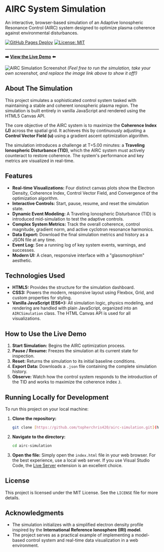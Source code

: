 # AIRC System Simulation

An interactive, browser-based simulation of an Adaptive Ionospheric Resonance Control (AIRC) system designed to optimize plasma coherence against environmental disturbances.

[![GitHub Pages Deploy](https://img.shields.io/github/deployments/topherchris420/airc-simulation/github-pages?label=Live%20Demo&style=for-the-badge)](https://topherchris420.github.io/airc-simulation/)
[![License: MIT](https://img.shields.io/badge/License-MIT-blue.svg?style=for-the-badge)](https://opensource.org/licenses/MIT)

---

**➡️ [View the Live Demo](https://topherchris420.github.io/airc-simulation/) ⬅️**

![AIRC Simulation Screenshot](https://i.imgur.com/rL4z1Qk.png)
*(Feel free to run the simulation, take your own screenshot, and replace the image link above to show it off!)*

## About The Simulation

This project simulates a sophisticated control system tasked with maintaining a stable and coherent ionospheric plasma region. The simulation is built entirely in vanilla JavaScript and rendered using the HTML5 Canvas API.

The core objective of the AIRC system is to maximize the **Coherence Index (J)** across the spatial grid. It achieves this by continuously adjusting a **Control Vector Field (u)** using a gradient ascent optimization algorithm.

The simulation introduces a challenge at T=5.00 minutes: a **Traveling Ionospheric Disturbance (TID)**, which the AIRC system must actively counteract to restore coherence. The system's performance and key metrics are visualized in real-time.

## Features

-   **Real-time Visualizations:** Four distinct canvas plots show the Electron Density, Coherence Index, Control Vector Field, and Convergence of the optimization algorithm.
-   **Interactive Controls:** Start, pause, resume, and reset the simulation state.
-   **Dynamic Event Modeling:** A Traveling Ionospheric Disturbance (TID) is introduced mid-simulation to test the adaptive controls.
-   **Complex System Metrics:** Track the overall coherence, control magnitude, gradient norm, and active cyclotron resonance harmonics.
-   **Data Export:** Download the final simulation metrics and history as a JSON file at any time.
-   **Event Log:** See a running log of key system events, warnings, and successes.
-   **Modern UI:** A clean, responsive interface with a "glassmorphism" aesthetic.

## Technologies Used

-   **HTML5:** Provides the structure for the simulation dashboard.
-   **CSS3:** Powers the modern, responsive layout using Flexbox, Grid, and custom properties for styling.
-   **Vanilla JavaScript (ES6+):** All simulation logic, physics modeling, and rendering are handled with plain JavaScript, organized into an `AIRCSimulation` class. The HTML Canvas API is used for all visualizations.

## How to Use the Live Demo

1.  **Start Simulation:** Begins the AIRC optimization process.
2.  **Pause / Resume:** Freezes the simulation at its current state for inspection.
3.  **Reset:** Returns the simulation to its initial baseline conditions.
4.  **Export Data:** Downloads a `.json` file containing the complete simulation history.
5.  **Observe:** Watch how the control system responds to the introduction of the TID and works to maximize the coherence index `J`.

## Running Locally for Development

To run this project on your local machine:

1.  **Clone the repository:**
    ```bash
    git clone [https://github.com/topherchris420/airc-simulation.git](https://github.com/topherchris420/airc-simulation.git)
    ```

2.  **Navigate to the directory:**
    ```bash
    cd airc-simulation
    ```

3.  **Open the file:**
    Simply open the `index.html` file in your web browser. For the best experience, use a local web server. If you use Visual Studio Code, the [Live Server](https://marketplace.visualstudio.com/items?itemName=ritwickdey.LiveServer) extension is an excellent choice.

## License

This project is licensed under the MIT License. See the `LICENSE` file for more details.

## Acknowledgments

-   The simulation initializes with a simplified electron density profile inspired by the **International Reference Ionosphere (IRI) model**.
-   The project serves as a practical example of implementing a model-based control system and real-time data visualization in a web environment.
